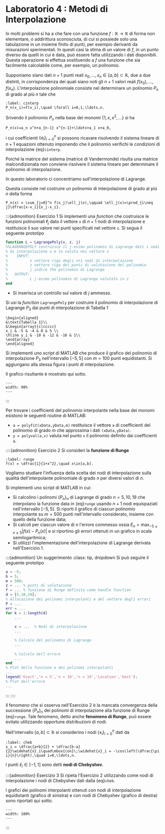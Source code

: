 # Laboratorio 4 : Metodi di Interpolazione

In molti problemi si ha a che fare con una funzione $f:\mathbb{R}\rightarrow\mathbb{R}$ di forma non elementare, o addirittura sconosciuta, di cui si possiede solo una tabulazione in un insieme finito di punti, per esempio derivanti da misurazioni sperimentali. In questi casi la stima di un valore di $f$, in un punto diverso da quelli in cui è data, può essere fatta utilizzando i dati disponibili. Questa operazione si effettua sostituendo a $f$ una funzione che sia facilmente calcolabile come, per esempio, un polinomio.

Supponiamo siano dati $n+1$ punti reali $x_0,\ldots, x_n\in [a,b]\subset\mathbb{R}$, due a due distinti, in corrispondenza dei quali siano noti gli $n+1$ valori reali $f(x_0), \ldots, f(x_n)$. L'interpolazione polinomiale consiste nel determinare un polinomio $P_n$ di grado al più $n$ tale che
```{math}
:label: cinterp
P_n(x_i)=f(x_i),\quad \forall i=0,1,\ldots,n.
```
Srivendo il polinomio $P_n$ nella base dei monomi $\{1,x,x^2,\ldots\}$ si ha
```{math}
P_n(x)=a_n x^n+a_{n-1} x^{n-1}+\ldots+a_1 x+a_0,
```
i cui coefficienti $\{a_i\}_{i=0}^n$ si possono ricavare risolvendo il sistema lineare di $n+1$ equazioni ottenuto imponendo che il polinomio verifichi le condizioni di interpolazione {eq}`cinterp`.

Poiché la matrice del sistema (matrice di Vandermonde) risulta una matrice malcondizionata non conviene risolvere il sistema lineare per determinare il polinomio di interpolazione.

In questo laboratorio ci concentriamo sull'interpolazione di Lagrange.

Questa consiste nel costruire un polinomio di interpolazione di grado al più $n$ della forma
```{math}
P_n(x) = \sum_{j=0}^n f(x_j)\ell_j(x),\qquad \ell_j(x)=\prod_{i\neq j}\dfrac{x-x_i}{x_j-x_i}.
```

:::{admonition} Esercizio 1
Si implementi una *function* che costruisce le funzioni polinomiali $\ell_j$ dato il vettore `x` di $n+1$ nodi di interpolazione e restituisce il suo valore nei punti specificati nel vettore `z`. Si segua il seguente prototipo
```matlab
function L = LagrangePoly(x, z, j)
%%LAGRANGEPOLY costruisce il j-esimo polinomio di Lagrange dati i nodi
% di interpolazione x e lo valuta nei vettore z
%    INPUT:
%          x vettore riga degli n+1 nodi di interpolazione
%          z vettore riga dei punti di valutazione del polinomio
%          j indice the polinomio di Lagrange
%   OUTPUT:
%          L j-esimo polinomio di Lagrange valutato in z
end
```

- Si inserisca un controllo sul valore di $j$ ammesso.


Si usi la *function* `LagrangePoly` per costruire il polinomio di interpolazione di Lagrange $P_3$ dai punti di interpolazione di Tabella 1
```{math}
\begin{aligned}
&\text{Tabella 1}\\
&\begin{array}{c|ccccc}
x_i & -5 & -4 & 0 & 5 \\
\hline y_i & -10 & -12 & -16 & 1\\
\end{array}
\end{aligned}
```
Si implementi uno script di MATLAB che produce il grafico del polinomio di interpolazione $P_3$ nell'intervallo $[-5,5]$ con $m=100$ punti equidistanti. Si aggiungano alla stessa figura i punti di interpolazione.

Il grafico risultante è mostrato qui sotto.
```{figure} ./images/interp.png
---
width: 90%
---
```
:::

Per trovare i coefficienti del polinomio interpolante nella base dei monomi esistono le seguenti routine di MATLAB:
- `a = polyfit(xData,yData,m)` restituisce il vettore `a` di coefficienti del polinomio di grado $m$ che approssima i dati `(xData,yData)`.
- `y = polyval(a,x)` valuta nel punto `x` il polinomio definito dai coefficienti `a`.

::::{admonition} Esercizio 2
Si consideri la **funzione di Runge**
```{math}
:label: runge
f(x) = \dfrac{1}{1+x^2},\quad x\in[a,b].
```
Vogliamo studiare l'influenza della scelta dei nodi di interpolazione sulla qualità dell'interpolante polinomiale di grado $n$ per diversi valori di $n$.

Si implementi uno script di MATLAB in cui:
- Si calcolino i polinomi $\{P_n\}_n$ di Lagrange di grado $n=5,10,19$ che interpolano la funzione data in {eq}`runge` usando $n+1$ nodi equispaziati nell'intervallo $[−5, 5]$. Si riporti il grafico di ciascun polinomio interpolante su $m=500$ punti nell'intervallo considerato, insieme con quello della funzione data;
- Si calcoli per ciascun valore di $n$ l'errore commesso ossia $E_n = \max_{-5\leq x \leq 5} |f(x) − P_n(x)|$ e si riportino gli errori ottenuti in un grafico in scala semilogaritmica;
- Si utilizzi l'implementazione dell'interpolazione di Lagrange derivata nell'Esercizio 1.


:::{admonition} Un suggerimento
:class: tip, dropdown
Si può seguire il seguente prototipo
```matlab
a = -5;
b = 5;
m = 500;
z = ... % punti di valutazione
f = ... % funzione di Runge definita come handle function
d = [5,10,19];
% Allocazione dei polinomi interpolanti e del vettore degli errori
P = ...
err = ...
for k = 1:length(d)
    ...
    
    x = ...  % Nodi di interpolazione
    ...

    % Calcolo del polinomio di Lagrange
    ...
    
    % Calcolo dell'errore
    ...
end
% Plot della funzione e dei polinomi interpolanti
...
legend('Exact','n = 5','n = 10','n = 19','Location','best');
% Plot dell'errore
...

```
:::
::::


Il fenomeno che si osserva nell'Esercizio 2 è la mancata convergenza della successione $\{P_n\}_n$ dei polinomi di interpolazione alla funzione di Runge {eq}`runge`.
Tale fenomeno, detto anche **fenomeno di Runge**, può essere evitato utilizzando opportune distribuzioni di nodi.

Nell'intervallo $[a,b]\subset\mathbb{R}$ si considerino i nodi $\{x_i\}_{i=0}^{n}$ dati da
```{math}
:label: cheb
x_i = \dfrac{a+b}{2} + \dfrac{b-a}{2}\widehat{x}_i\quad\mbox{con}\;\widehat{x}_i = -\cos\left(\dfrac{\pi i}{n}\right),\quad i=0,\ldots,n.
```
I punti $\widehat{x}_i\in[−1, 1]$ sono detti **nodi di Chebyshev**.

:::{admonition} Esercizio 3
Si ripeta l'Esercizio 2 utilizzando come nodi di interpolazione i nodi di Chebyshev dati dalla {eq}`cheb`.

I grafici dei polinomi interpolanti ottenuti con nodi di interpolazione equidistanti (grafico di sinistra) e con nodi di Chebyshev (grafico di destra) sono riportati qui sotto.
```{figure} ./images/runge.png
---
width: 100%
---
```
:::

